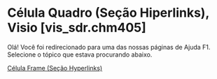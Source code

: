 
# Célula Quadro (Seção Hiperlinks), Visio [vis_sdr.chm405]

Olá! Você foi redirecionado para uma das nossas páginas de Ajuda F1. Selecione o tópico que estava procurando abaixo.

[Célula Frame (Seção Hyperlinks)](http://msdn.microsoft.com/library/f71d8737-92ef-1124-ba4a-b7e17305bd0a%28Office.15%29.aspx)
